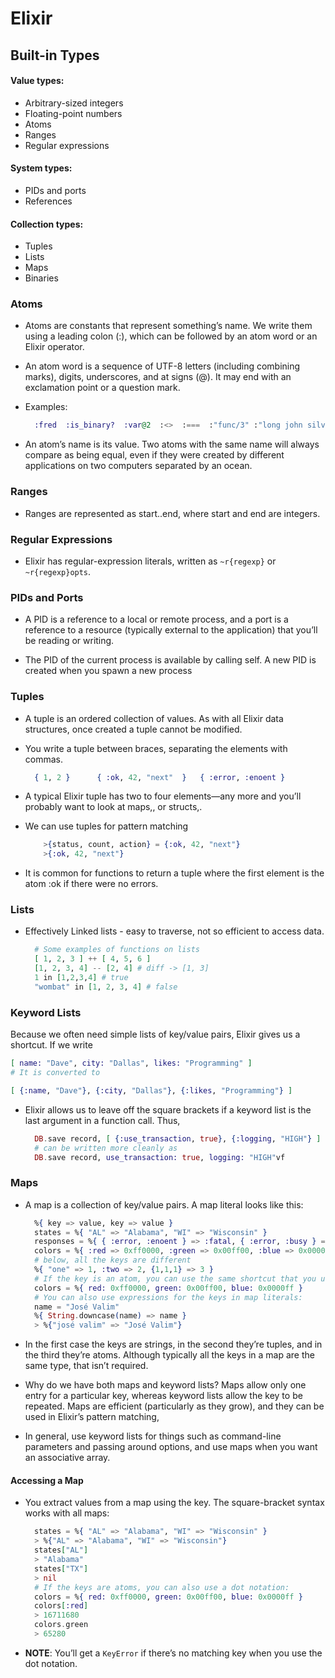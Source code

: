 # Elixir 

## Built-in Types

#### Value types:
- Arbitrary-sized integers
- Floating-point numbers
- Atoms
- Ranges
- Regular expressions

#### System types:
- PIDs and ports
- References

#### Collection types:
- Tuples
- Lists
- Maps
- Binaries

### Atoms

- Atoms are constants that represent something’s name. We write them using a leading colon (:), which can be followed by an atom word or an Elixir operator.

- An atom word is a sequence of UTF-8 letters (including combining marks), digits, underscores, and at signs (@). It may end with an exclamation point or a question mark. 

- Examples: 
  ```elixir
    ​:fred​  ​:is_binary?​  ​:var@2​  ​:<>​  ​:===​  ​:"func/3"​ ​:"long john silver"​  ​:эликсир​   ​:mötley_crüe
  ```

- An atom’s name is its value. Two atoms with the same name will always compare as being equal, even if they were created by different applications on two computers separated by an ocean.

### Ranges 

- Ranges are represented as start..end, where start and end are integers.

### Regular Expressions

- Elixir has regular-expression literals, written as `~r{regexp}` or `~r{regexp}opts`.

### PIDs and Ports

- A PID is a reference to a local or remote process, and a port is a reference to a resource (typically external to the application) that you’ll be reading or writing.

- The PID of the current process is available by calling self. A new PID is created when you spawn a new process

### Tuples 

- A tuple is an ordered collection of values. As with all Elixir data structures, once created a tuple cannot be modified.

- You write a tuple between braces, separating the elements with commas.
​ 
  ```elixir 
    { 1, 2 }      { ​:ok​, 42, ​"​​next"​  }   { ​:error​, ​:enoent​ }
  ```

- A typical Elixir tuple has two to four elements—any more and you’ll probably want to look at maps,, or structs,.

- We can use tuples for pattern matching 

  ```elixir 
      >{status, count, action} = {​:ok​, 42, ​"​​next"​}
      >{:ok, 42, "next"}
  ```

- It is common for functions to return a tuple where the first element is the atom :ok if there were no errors. 

### Lists 

- Effectively Linked lists - easy to traverse, not so efficient to access data.

  ```elixir 
    # Some examples of functions on lists
    [ 1, 2, 3 ] ++ [ 4, 5, 6 ]
    [1, 2, 3, 4] -- [2, 4] # diff -> [1, 3]
    1 ​in​ [1,2,3,4] # true
    ​"​​wombat"​ ​in​ [1, 2, 3, 4] # false
  ```

### Keyword Lists 

Because we often need simple lists of key/value pairs, Elixir gives us a shortcut. If we write

  ```elixir ​ 
  [ ​name:​ ​"​​Dave"​, ​city:​ ​"​​Dallas"​, ​likes:​ ​"​​Programming"​ ]
  # It is converted to 

  [ {​:name​, ​"​​Dave"​}, {​:city​, ​"​​Dallas"​}, {​:likes​, ​"​​Programming"​} ]
  ```

- Elixir allows us to leave off the square brackets if a keyword list is the last argument in a function call. Thus,
​ 
  ```elixir 
    DB.save record, [ {​:use_transaction​, true}, {​:logging​, ​"​​HIGH"​} ]
    # can be written more cleanly as
    DB.save record, ​use_transaction:​ true, ​logging:​ ​"​​HIGH"vf
  ```

### Maps

- A map is a collection of key/value pairs. A map literal looks like this:

  ```elixir
    %{ key => value, key => value }
    states = %{ ​"​​AL"​ => ​"​​Alabama"​, ​"​​WI"​ => ​"​​Wisconsin"​ }
    responses = %{ { ​:error​, ​:enoent​ } => ​:fatal​, { ​:error​, ​:busy​ } => :retry​ }
    colors = %{ ​:red​ => 0xff0000, ​:green​ => 0x00ff00, ​:blue​ => 0x0000ff }
    # below, all the keys are different
    %{ ​"​​one"​ => 1, ​:two​ => 2, {1,1,1} => 3 }
    # If the key is an atom, you can use the same shortcut that you use with keyword lists:​ 
    colors = %{ ​red:​ 0xff0000, ​green:​ 0x00ff00, ​blue:​ 0x0000ff }
    # You can also use expressions for the keys in map literals:
    name = ​"​​José Valim"​
  ​  %{ String.downcase(name) => name }
    > %{"josé valim" => "José Valim"}
  ```

- In the first case the keys are strings, in the second they’re tuples, and in the third they’re atoms. Although typically all the keys in a map are the same type, that isn’t required.

- Why do we have both maps and keyword lists? Maps allow only one entry for a particular key, whereas keyword lists allow the key to be repeated. Maps are efficient (particularly as they grow), and they can be used in Elixir’s pattern matching,

- In general, use keyword lists for things such as command-line parameters and passing around options, and use maps when you want an associative array.

#### Accessing a Map

- You extract values from a map using the key. The square-bracket syntax works with all maps:

  ```elixir 
    states = %{ ​"​​AL"​ => ​"​​Alabama"​, ​"​​WI"​ => ​"​​Wisconsin"​ }
    > %{"AL" => "Alabama", "WI" => "Wisconsin"}
    states[​"​​AL"​]
    > "Alabama"
    states[​"​​TX"​]
    > nil
    # If the keys are atoms, you can also use a dot notation:
    colors = %{ ​red:​ 0xff0000, ​green:​ 0x00ff00, ​blue:​ 0x0000ff }
    colors[​:red​] 
    > 16711680
    colors.green 
    > 65280
  ```

- **NOTE**: You’ll get a `KeyError` if there’s no matching key when you use the dot notation.
